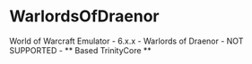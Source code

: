 WarlordsOfDraenor
=================

World of Warcraft Emulator - 6.x.x - Warlords of Draenor - NOT SUPPORTED - ** Based TrinityCore **
